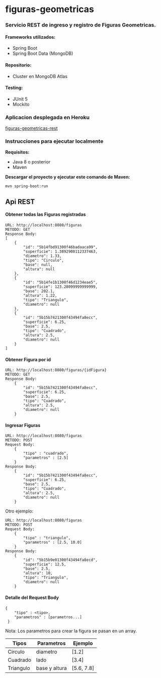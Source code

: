 # figuras-geometricas
### Servicio REST de ingreso y registro de Figuras Geometricas.

#### **Frameworks utilizados:**
* Spring Boot
* Spring Boot Data (MongoDB)

#### **Repositorio:**
* Cluster en MongoDB Atlas

#### **Testing:**
* JUnit 5
* Mockito




### Aplicacion desplegada en Heroku

[figuras-geometricas-rest](https://figuras-geometricas-rest.herokuapp.com/figuras)




### Instrucciones para ejecutar localmente

**Requisitos:**
- Java 8 o posterior
- Maven

**Descargar el proyecto y ejecutar este comando de Maven:**

    mvn spring-boot:run


## Api REST

        
#### Obtener todas las Figuras registradas

    URL: http://localhost:8080/figuras
    METODO: GET
    Response Body:
    [
        {
            "id": "5b14fbd91300f46badaaca99",
            "superficie": 1.3892908112337463,
            "diametro": 1.33,
            "tipo": "Circulo",
            "base": null,
            "altura": null
        },
        {
            "id": "5b14fe1b1300f46d1234eae5",
            "superficie": 123.28099999999999,
            "base": 202.1,
            "altura": 1.22,
            "tipo": "Triangulo",
            "diametro": null
        },
        {
            "id": "5b15b7421300f43494fa8ecc",
            "superficie": 6.25,
            "base": 2.5,
            "tipo": "Cuadrado",
            "altura": 2.5,
            "diametro": null
        }
    ]
    
 
#### Obtener Figura por id

    URL: http://localhost:8080/figuras/{idFigura}
    METODO: GET
    Response Body:
        {
            "id": "5b15b7421300f43494fa8ecc",
            "superficie": 6.25,
            "base": 2.5,
            "tipo": "Cuadrado",
            "altura": 2.5,
            "diametro": null
        }

#### Ingresar Figuras

    URL: http://localhost:8080/figuras
    METODO: POST
    Request Body:
        {
            "tipo" : "cuadrado",
            "parametros" : [2.5]
        }
    Response Body:
        {
            "id": "5b15b7421300f43494fa8ecc",
            "superficie": 6.25,
            "base": 2.5,
            "tipo": "Cuadrado",
            "altura": 2.5,
            "diametro": null
        }


Otro ejemplo:

    URL: http://localhost:8080/figuras
    METODO: POST
    Request Body:
        {
            "tipo" : "triangulo",
            "parametros" : [2.5, 10.0]
        }
    Response Body:
        {
            "id": "5b15b9e01300f43494fa8ecd",
            "superficie": 12.5,
            "base": 2.5,
            "altura": 10,
            "tipo": "Triangulo",
            "diametro": null
        }

#### Detalle del Request Body

    {
        "tipo" : <tipo>,
        "parametros" : [parametros...]
     }

  Nota: Los parametros para crear la figura se pasan en un array.
  

| Tipos     | Parametros    | Ejemplo    |
|-----------|---------------|------------|
| Circulo   | diametro      | [1.2]      |
| Cuadrado  | lado          | [3.4]      |
| Triangulo | base y altura | [5.6, 7.8] |
